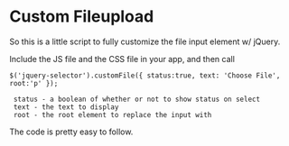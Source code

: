 # Custom Fileupload

So this is a little script to fully customize the file input element w/ jQuery.

Include the JS file and the CSS file in your app, and then call  

` $('jquery-selector').customFile({ status:true, text: 'Choose File', root:'p' });  `

` status - a boolean of whether or not to show status on select`  
` text - the text to display`  
` root - the root element to replace the input with`  

The code is pretty easy to follow.
